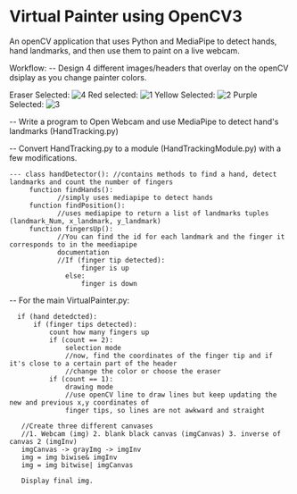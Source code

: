# Virtual Painter using OpenCV3 
An openCV application that uses Python and MediaPipe to detect hands, hand landmarks, and then use them to paint on a live webcam.


Workflow: 
-- Design 4 different images/headers that overlay on the openCV dsiplay as you change painter colors. 

  Eraser Selected:
    ![4](https://user-images.githubusercontent.com/47854973/148497533-98a70961-91dc-47f0-8f94-b59ac6b401f4.png)
  Red selected:
     ![1](https://user-images.githubusercontent.com/47854973/148497534-54e317bb-cdea-49c1-bc82-b4bcab09ba94.png)
  Yellow Selected:
    ![2](https://user-images.githubusercontent.com/47854973/148497536-13774eb5-bee1-45fe-99d9-da4aa6ef8966.png)
  Purple Selected: 
  ![3](https://user-images.githubusercontent.com/47854973/148497537-84ee0982-d0e4-4d31-8ac1-98d46fcc5283.png)


-- Write a program to Open Webcam and use MediaPipe to detect hand's landmarks (HandTracking.py)

-- Convert HandTracking.py to a module (HandTrackingModule.py) with a few modifications. 

    --- class handDetector(): //contains methods to find a hand, detect landmarks and count the number of fingers
         function findHands(): 
                //simply uses mediapipe to detect hands
         function findPosition():
                //uses mediapipe to return a list of landmarks tuples (landmark_Num, x_landmark, y_landmark)
         function fingersUp():
                //You can find the id for each landmark and the finger it corresponds to in the meediapipe 
                documentation
                //If (finger tip detected):
                      finger is up
                  else:
                      finger is down
                      
-- For the main VirtualPainter.py: 

      if (hand detedcted):
          if (finger tips detected):
              count how many fingers up
              if (count == 2):
                  selection mode
                  //now, find the coordinates of the finger tip and if it's close to a certain part of the header
                  //change the color or choose the eraser
              if (count == 1):
                  drawing mode
                  //use openCV line to draw lines but keep updating the new and previous x,y coordinates of
                  finger tips, so lines are not awkward and straight
                  
       //Create three different canvases
       //1. Webcam (img) 2. blank black canvas (imgCanvas) 3. inverse of canvas 2 (imgInv)
       imgCanvas -> grayImg -> imgInv
       img = img biwise& imgInv
       img = img bitwise| imgCanvas

       Display final img.
 

       


